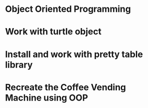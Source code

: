 # Object Oriented Programming
# Work with turtle object
# Install and work with pretty table library
# Recreate the Coffee Vending Machine using OOP